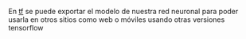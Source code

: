 En [tf](tf.md) se puede exportar el modelo de nuestra red neuronal para poder usarla en otros sitios como web o móviles usando otras versiones tensorflow
